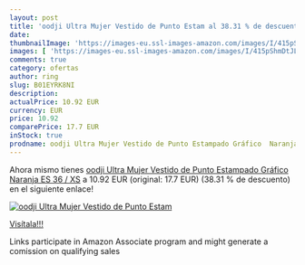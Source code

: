 ```yaml
---
layout: post
title: 'oodji Ultra Mujer Vestido de Punto Estam al 38.31 % de descuento'
date: 
thumbnailImage: 'https://images-eu.ssl-images-amazon.com/images/I/415pShmDtJL._SL200_.jpg'
images: [ 'https://images-eu.ssl-images-amazon.com/images/I/415pShmDtJL._SL200_.jpg' ]
comments: true
category: ofertas
author: ring
slug: B01EYRK8NI
description:
actualPrice: 10.92 EUR
currency: EUR
price: 10.92
comparePrice: 17.7 EUR
inStock: true
prodname: oodji Ultra Mujer Vestido de Punto Estampado Gráfico  Naranja  ES 36 / XS
---
```


Ahora mismo tienes [oodji Ultra Mujer Vestido de Punto Estampado Gráfico  Naranja  ES 36 / XS](https://www.amazon.es/dp/B01EYRK8NI/?tag=tolees-21) a 10.92 EUR (original: 17.7 EUR) (38.31 %  de descuento) en el siguiente enlace!

[![oodji Ultra Mujer Vestido de Punto Estam](https://images-eu.ssl-images-amazon.com/images/I/415pShmDtJL._SL200_.jpg)](https://www.amazon.es/dp/B01EYRK8NI/?tag=tolees-21)

[Visítala!!!](https://www.amazon.es/dp/B01EYRK8NI/?tag=tolees-21)

Links participate in Amazon Associate program and might generate a comission on qualifying sales
